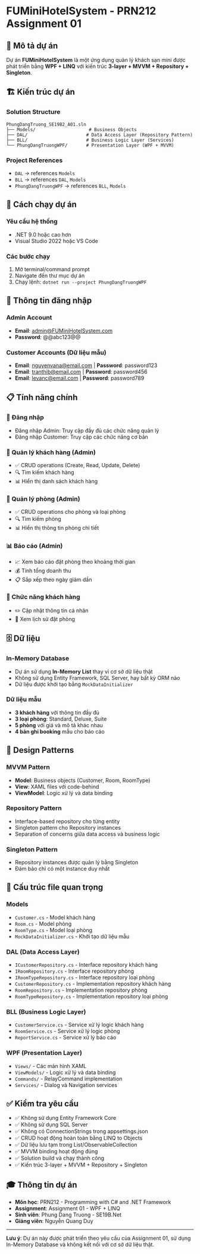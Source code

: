 # FUMiniHotelSystem - PRN212 Assignment 01

## 🎯 Mô tả dự án
Dự án **FUMiniHotelSystem** là một ứng dụng quản lý khách sạn mini được phát triển bằng **WPF + LINQ** với kiến trúc **3-layer + MVVM + Repository + Singleton**.

## 🏗️ Kiến trúc dự án

### Solution Structure
```
PhungDangTruong_SE19B2_A01.sln
├── Models/                    # Business Objects
├── DAL/                      # Data Access Layer (Repository Pattern)
├── BLL/                      # Business Logic Layer (Services)
└── PhungDangTruongWPF/       # Presentation Layer (WPF + MVVM)
```

### Project References
- `DAL` → references `Models`
- `BLL` → references `DAL`, `Models`
- `PhungDangTruongWPF` → references `BLL`, `Models`

## 🚀 Cách chạy dự án

### Yêu cầu hệ thống
- .NET 9.0 hoặc cao hơn
- Visual Studio 2022 hoặc VS Code

### Các bước chạy
1. Mở terminal/command prompt
2. Navigate đến thư mục dự án
3. Chạy lệnh: `dotnet run --project PhungDangTruongWPF`

## 🔐 Thông tin đăng nhập

### Admin Account
- **Email**: admin@FUMiniHotelSystem.com
- **Password**: @@abc123@@

### Customer Accounts (Dữ liệu mẫu)
- **Email**: nguyenvana@email.com | **Password**: password123
- **Email**: tranthib@email.com | **Password**: password456
- **Email**: levanc@email.com | **Password**: password789

## 📋 Tính năng chính

### 🔑 Đăng nhập
- Đăng nhập Admin: Truy cập đầy đủ các chức năng quản lý
- Đăng nhập Customer: Truy cập các chức năng cơ bản

### 👥 Quản lý khách hàng (Admin)
- ✅ CRUD operations (Create, Read, Update, Delete)
- 🔍 Tìm kiếm khách hàng
- 📊 Hiển thị danh sách khách hàng

### 🏨 Quản lý phòng (Admin)
- ✅ CRUD operations cho phòng và loại phòng
- 🔍 Tìm kiếm phòng
- 📊 Hiển thị thông tin phòng chi tiết

### 📊 Báo cáo (Admin)
- 📈 Xem báo cáo đặt phòng theo khoảng thời gian
- 💰 Tính tổng doanh thu
- 📋 Sắp xếp theo ngày giảm dần

### 👤 Chức năng khách hàng
- ✏️ Cập nhật thông tin cá nhân
- 📜 Xem lịch sử đặt phòng

## 🗄️ Dữ liệu

### In-Memory Database
- Dự án sử dụng **In-Memory List<T>** thay vì cơ sở dữ liệu thật
- Không sử dụng Entity Framework, SQL Server, hay bất kỳ ORM nào
- Dữ liệu được khởi tạo bằng `MockDataInitializer`

### Dữ liệu mẫu
- **3 khách hàng** với thông tin đầy đủ
- **3 loại phòng**: Standard, Deluxe, Suite
- **5 phòng** với giá và mô tả khác nhau
- **4 bản ghi booking** mẫu cho báo cáo

## 🎨 Design Patterns

### MVVM Pattern
- **Model**: Business objects (Customer, Room, RoomType)
- **View**: XAML files với code-behind
- **ViewModel**: Logic xử lý và data binding

### Repository Pattern
- Interface-based repository cho từng entity
- Singleton pattern cho Repository instances
- Separation of concerns giữa data access và business logic

### Singleton Pattern
- Repository instances được quản lý bằng Singleton
- Đảm bảo chỉ có một instance duy nhất

## 📁 Cấu trúc file quan trọng

### Models
- `Customer.cs` - Model khách hàng
- `Room.cs` - Model phòng
- `RoomType.cs` - Model loại phòng
- `MockDataInitializer.cs` - Khởi tạo dữ liệu mẫu

### DAL (Data Access Layer)
- `ICustomerRepository.cs` - Interface repository khách hàng
- `IRoomRepository.cs` - Interface repository phòng
- `IRoomTypeRepository.cs` - Interface repository loại phòng
- `CustomerRepository.cs` - Implementation repository khách hàng
- `RoomRepository.cs` - Implementation repository phòng
- `RoomTypeRepository.cs` - Implementation repository loại phòng

### BLL (Business Logic Layer)
- `CustomerService.cs` - Service xử lý logic khách hàng
- `RoomService.cs` - Service xử lý logic phòng
- `ReportService.cs` - Service xử lý báo cáo

### WPF (Presentation Layer)
- `Views/` - Các màn hình XAML
- `ViewModels/` - Logic xử lý và data binding
- `Commands/` - RelayCommand implementation
- `Services/` - Dialog và Navigation services

## ✅ Kiểm tra yêu cầu

- ✅ Không sử dụng Entity Framework Core
- ✅ Không sử dụng SQL Server
- ✅ Không có ConnectionStrings trong appsettings.json
- ✅ CRUD hoạt động hoàn toàn bằng LINQ to Objects
- ✅ Dữ liệu lưu tạm trong List/ObservableCollection
- ✅ MVVM binding hoạt động đúng
- ✅ Solution build và chạy thành công
- ✅ Kiến trúc 3-layer + MVVM + Repository + Singleton

## 🎓 Thông tin dự án
- **Môn học**: PRN212 - Programming with C# and .NET Framework
- **Assignment**: Assignment 01 - WPF + LINQ
- **Sinh viên**: Phung Dang Truong - SE19B.Net
- **Giảng viên**: Nguyễn Quang Duy

---
**Lưu ý**: Dự án này được phát triển theo yêu cầu của Assignment 01, sử dụng In-Memory Database và không kết nối với cơ sở dữ liệu thật.
